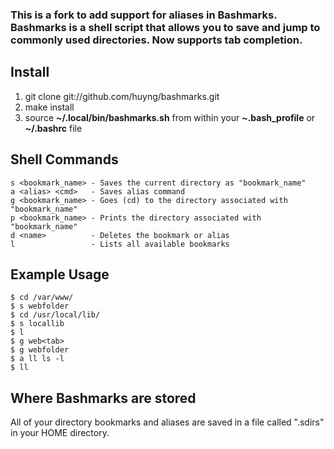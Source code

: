 ### This is a fork to add support for aliases in Bashmarks. Bashmarks is a shell script that allows you to save and jump to commonly used directories. Now supports tab completion. 

## Install

1. git clone git://github.com/huyng/bashmarks.git
2. make install
3. source **~/.local/bin/bashmarks.sh** from within your **~.bash\_profile** or **~/.bashrc** file

## Shell Commands

    s <bookmark_name> - Saves the current directory as "bookmark_name"
    a <alias> <cmd>   - Saves alias command
    g <bookmark_name> - Goes (cd) to the directory associated with "bookmark_name"
    p <bookmark_name> - Prints the directory associated with "bookmark_name"
    d <name>          - Deletes the bookmark or alias
    l                 - Lists all available bookmarks
    
## Example Usage

    $ cd /var/www/
    $ s webfolder
    $ cd /usr/local/lib/
    $ s locallib
    $ l
    $ g web<tab>
    $ g webfolder
    $ a ll ls -l
    $ ll 

## Where Bashmarks are stored
    
All of your directory bookmarks and aliases are saved in a file called ".sdirs" in your HOME directory.
